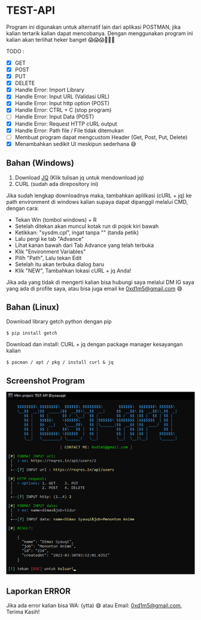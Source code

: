 # TEST-API
Program ini digunakan untuk alternatif lain dari aplikasi POSTMAN, jika kalian tertarik kalian dapat mencobanya. Dengan menggunakan program ini kalian akan terlihat heker banget 😱😱😱🥶🥶🥵

TODO :
- [x] GET
- [x] POST
- [x] PUT
- [x] DELETE
- [x] Handle Error: Import Library
- [x] Handle Error: Input URL (Validasi URL)
- [x] Handle Error: Input http option (POST)
- [x] Handle Error: CTRL + C (stop program)
- [ ] Handle Error: Input Data (POST)
- [x] Handle Error: Request HTTP cURL output
- [x] Handle Error: Path file / File tidak ditemukan
- [ ] Membuat program dapat mengcustom Header (Get, Post, Put, Delete)
- [x] Menambahkan sedikit UI meskipun sederhana 😅

## Bahan (Windows)
1. Download [JQ](https://github.com/stedolan/jq/releases/download/jq-1.6/jq-win64.exe) (Klik tulisan jq untuk mendownload jq)
2. CURL (sudah ada direpository ini)

Jika sudah lengkap downloadnya maka, tambahkan aplilkasi (cURL + jq) ke path environment di windows kalian supaya dapat dipanggil melalui CMD,
dengan cara:
- Tekan Win (tombol windows) + R
- Setelah ditekan akan muncul kotak run di pojok kiri bawah
- Ketikkan: "sysdm.cpl", ingat tanpa "" (tanda petik)
- Lalu pergi ke tab "Advance"
- Lihat kanan bawah dari Tab Advance yang telah terbuka
- Klik "Environment Variables"
- Pilih "Path", Lalu tekan Edit
- Setelah itu akan terbuka dialog baru
- Klik "NEW", Tambahkan lokasi cURL + jq Anda!

Jika ada yang tidak di mengerti kalian bisa hubungi saya melalui DM IG saya yang ada di profile saya, atau bisa juga email ke 0xd1m5@gmail.com 😅

## Bahan (Linux)
Download library getch python dengan pip
```
$ pip install getch
```
Download dan install: CURL + jq dengan package manager kesayangan kalian
```
$ pacman / apt / pkg / install curl & jq
```

## Screenshot Program
<img src="proof.png">

## Laporkan ERROR
Jika ada error kalian bisa WA: (ytta) 😅 atau Email: 0xd1m5@gmail.com, Terima Kasih!
